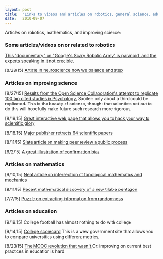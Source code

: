 ```yaml
---
layout: post
title:  "Links to videos and articles on robotics, general science, education, and mathematics"
date:   2010-09-07
---
```


<p class="intro"><span class="dropcap">A</span>rticles on robotics, mathematics, and improving science:</p>

### Some articles/videos on or related to robotics

<a href="https://www.youtube.com/watch?v=gWOly9KdU3M">This "documentary" on "Google's Scary Robotic Army" is paranoid, and the experts speaking in it 
not credible.</a> 

[8/29/15] <a href="http://blogs.scientificamerican.com/talking-back/how-does-a-gymnast-or-even-a-fitness-walker-keep-from-falling/">Article in neuroscience how we balance and step</a>

### Articles on improving science

[8/27/15] <a href="http://www.wired.com/2015/08/science-problems-web-fix/">Results from the Open Science Collaboration's attempt to replicate 100 top cited studies in Psychology.</a> Spoiler: only about a third could be replicated. This is the beauty of science, though: that scientists set out to do this will hopefully
make future such research more rigorous.

[8/19/15] <a href="http://fivethirtyeight.com/features/science-isnt-broken/#part1">Great interactive web page that allows you to hack your way to scientific glory</a>

[8/18/15] <a href="http://www.washingtonpost.com/news/morning-mix/wp/2015/08/18/outbreak-of-fake-peer-reviews-widens-as-major-publisher-retracts-64-scientific-papers/">Major publisher retracts 64 scientific papers</a>

[8/11/15] <a href="http://www.slate.com/articles/health_and_science/science/2015/08/peer_review_in_public_james_hansen_s_climate_predictions_released_as_a_draft.html">Slate article on making peer review a public process</a>

[6/2/15] <a href="http://www.nytimes.com/interactive/2015/07/03/upshot/a-quick-puzzle-to-test-your-problem-solving.html">A great illustration of confirmation bias</a>

### Articles on mathematics

[9/10/15] <a href="http://motherboard.vice.com/en_uk/read/forget-dark-energy-physicists-have-finally-cracked-overhand-knots?utm_source=MBtwitter">Neat article on intersection of topological mathematics and mechanics</a> 

[8/11/15] <a href="http://www.theguardian.com/science/alexs-adventures-in-numberland/2015/aug/10/attack-on-the-pentagon-results-in-discovery-of-new-mathematical-tile">Recent mathematical discovery of a new tilable pentagon</a>

[7/7/15] <a href="https://www.quantamagazine.org/20150707-can-information-rise-from-randomness/">Puzzle on extracting information from randomness</a>

### Articles on education

[9/19/15] <a href="http://www.theatlantic.com/business/archive/2015/09/billion-dollar-ball-college-football-business/406249/">College football has almost nothing to do with college</a> 

[9/14/15] <a href="https://collegescorecard.ed.gov">College scorecard</a> This is a wew government site that allows you to compare universities using different metrics.

[8/23/15] <a href="http://kernelmag.dailydot.com/issue-sections/headline-story/14046/mooc-revolution-uber-for-education/">The MOOC revolution that wasn't.</a>Or: improving on current best practices in education is hard.


